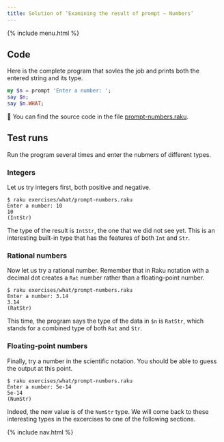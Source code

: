 ```yaml
---
title: Solution of ‘Examining the result of prompt — Numbers’
---
```


{% include menu.html %}

## Code

Here is the complete program that sovles the job and prints both the entered string and its type.

```raku
my $n = prompt 'Enter a number: ';
say $n;
say $n.WHAT;
```

🦋 You can find the source code in the file [prompt-numbers.raku](https://github.com/ash/raku-course/blob/master/exercises/what/prompt-numbers.raku).

## Test runs

Run the program several times and enter the nubmers of different types.

### Integers

Let us try integers first, both positive and negative.

```console
$ raku exercises/what/prompt-numbers.raku
Enter a number: 10
10
(IntStr)
```

The type of the result is `IntStr`, the one that we did not see yet. This is an interesting built-in type that has the features of both `Int` and `Str`.

### Rational numbers

Now let us try a rational number. Remember that in Raku notation with a decimal dot creates a `Rat` number rather than a floating-point number.

```console
$ raku exercises/what/prompt-numbers.raku
Enter a number: 3.14
3.14
(RatStr)
```

This time, the program says the type of the data in `$n` is `RatStr`, which stands for a combined type of both `Rat` and `Str`.

### Floating-point numbers

Finally, try a number in the scientific notation. You should be able to guess the output at this point.

```console
$ raku exercises/what/prompt-numbers.raku
Enter a number: 5e-14
5e-14
(NumStr)
```

Indeed, the new value is of the `NumStr` type. We will come back to these interesting types in the excercises to one of the following sections.

{% include nav.html %}
